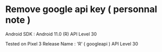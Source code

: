 # Remove google api key ( personnal note )

Android SDK : Android 11.0 (R) API Level 30

Tested on Pixel 3 Release Name : 'R' ( googleapi ) API Level 30
